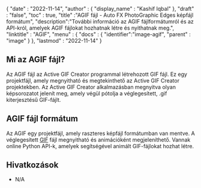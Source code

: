 {
  "date" : "2022-11-14",
  "author" : {
    "display_name" : "Kashif Iqbal"
},
  "draft" : "false",
  "toc" : true,
  "title" :"AGIF fájl - Auto FX PhotoGraphic Edges képfájl formátum",
  "description":"További információ az AGIF fájlformátumról és az API-król, amelyek AGIF fájlokat hozhatnak létre és nyithatnak meg.",
  "linktitle" : "AGIF",
  "menu" : {
    "docs" : {
      "identifier":"image-agif",
      "parent" : "image"
}
},
  "lastmod" : "2022-11-14"
}

## Mi az AGIF fájl?

Az AGIF fájl az Active GIF Creator programmal létrehozott GIF fájl. Ez egy projektfájl, amely megnyitható és megtekinthető az Active GIF Creator projektekben. Az Active GIF Creator alkalmazásban megnyitva olyan képsorozatot jelenít meg, amely végül pótolja a véglegesített, .gif kiterjesztésű GIF-fájlt.

## AGIF fájl formátum

Az AGIF egy projektfájl, amely raszteres képfájl formátumban van mentve. A véglegesített [GIF](/hu/image/gif/) fájl megnyitható és animációként megjeleníthető. Vannak online Python API-k, amelyek segítségével animált GIF-fájlokat hozhat létre.

## Hivatkozások

* N/A

